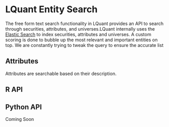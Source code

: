 # LQuant Entity Search

The free form text search functionality in LQuant provides an API to search through securities, attributes, and universes.LQuant internally uses the [Elastic Search](https://www.elastic.co/) to index securities, attributes and universes. A custom scoring is done to bubble up the most relevant and important entities on top. We are constantly trying to tweak the query to ensure the accurate list 


## Attributes

Attributes are searchable based on their description. 


## R API



## Python API

Coming Soon


